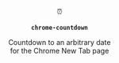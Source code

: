 <p align="center">
  ⏰
  <br /><br />
  <strong><code>chrome-countdown</code></strong>
</p>

<p align="center">
  Countdown to an arbitrary date<br/>
  for the Chrome New Tab page
</p>

